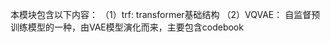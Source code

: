 本模块包含以下内容：
    （1）trf:
             transformer基础结构
    （2）VQVAE：
             自监督预训练模型的一种，由VAE模型演化而来，主要包含codebook